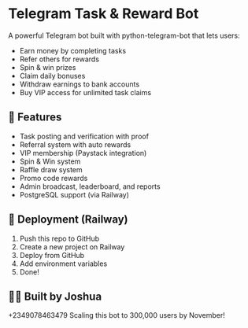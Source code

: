 # Telegram Task & Reward Bot

A powerful Telegram bot built with python-telegram-bot that lets users:

- Earn money by completing tasks
- Refer others for rewards
- Spin & win prizes
- Claim daily bonuses
- Withdraw earnings to bank accounts
- Buy VIP access for unlimited task claims

## 🚀 Features

- Task posting and verification with proof
- Referral system with auto rewards
- VIP membership (Paystack integration)
- Spin & Win system
- Raffle draw system
- Promo code rewards
- Admin broadcast, leaderboard, and reports
- PostgreSQL support (via Railway)




## 🚀 Deployment (Railway)

1. Push this repo to GitHub
2. Create a new project on Railway
3. Deploy from GitHub
4. Add environment variables
5. Done!

## 🙋‍♀️ Built by Joshua
+2349078463479
Scaling this bot to 300,000 users by November!

